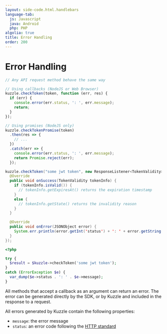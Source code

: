 ```yaml
---
layout: side-code.html.handlebars
language-tab:
  js: Javascript
  java: Android
  php: PHP
algolia: true
title: Error Handling
order: 200
---
```


# Error Handling

```js
// Any API request method behave the same way

// Using callbacks (NodeJS or Web Browser)
kuzzle.checkToken(token, function (err, res) {
  if (err) {
    console.error(err.status, ': ', err.message);
    return;
  }
});

// Using promises (NodeJS only)
kuzzle.checkTokenPromise(token)
  .then(res => {
    // ...
  })
  .catch(err => {
    console.error(err.status, ': ', err.message);
    return Promise.reject(err);
  });
```

```java
kuzzle.checkToken("some jwt token", new ResponseListener<TokenValidity>() {
  @Override
  public void onSuccess(TokenValidity tokenInfo) {
    if (tokenInfo.isValid()) {
      // tokenInfo.getExpiresAt() returns the expiration timestamp
    }
    else {
      // tokenInfo.getState() returns the invalidity reason
    }
  }

  @Override
  public void onError(JSONObject error) {
    System.err.println(error.getInt('status') + ': ' + error.getString('message'));
  }
});
```

```php
<?php

try {
  $result = $kuzzle->checkToken('some jwt token');
}
catch (ErrorException $e) {
  var_dump($e->status . ': ' . $e->message);
}
```

All methods that accept a callback as an argument can return an error. The error can be generated directly by the SDK, or by Kuzzle and included in the response to a request.

All errors generated by Kuzzle contain the following properties:

* `message`: the error message
* `status`: an error code following the [HTTP standard](https://en.wikipedia.org/wiki/List_of_HTTP_status_codes)


